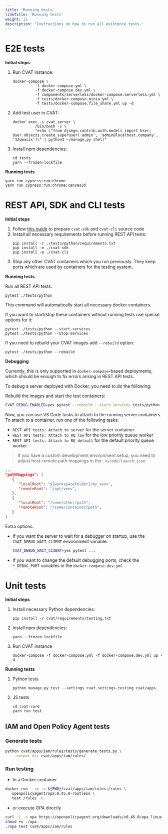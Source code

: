 ```yaml
---
title: 'Running tests'
linkTitle: 'Running tests'
weight: 11
description: 'Instructions on how to run all existence tests.'
---
```


# E2E tests

**Initial steps**:
1. Run CVAT instance:
   ```
   docker-compose \
             -f docker-compose.yml \
             -f docker-compose.dev.yml \
             -f components/serverless/docker-compose.serverless.yml \
             -f tests/docker-compose.minio.yml \
             -f tests/docker-compose.file_share.yml up -d
   ```
1. Add test user in CVAT:
   ```
   docker exec -i cvat_server \
             /bin/bash -c \
             "echo \"from django.contrib.auth.models import User; User.objects.create_superuser('admin', 'admin@localhost.company', '12qwaszx')\" | python3 ~/manage.py shell"
   ```
1. Install npm dependencies:
   ```
   cd tests
   yarn --frozen-lockfile
   ```

**Running tests**

```
yarn run cypress:run:chrome
yarn run cypress:run:chrome:canvas3d
```

# REST API, SDK and CLI tests

**Initial steps**

1. Follow [this guide](/site/content/en/docs/api_sdk/sdk/developer-guide/) to prepare
   `cvat-sdk` and `cvat-cli` source code
1. Install all necessary requirements before running REST API tests:
   ```
   pip install -r ./tests/python/requirements.txt
   pip install -e ./cvat-sdk
   pip install -e ./cvat-cli
   ```
1. Stop any other CVAT containers which you run previously. They keep ports
which are used by containers for the testing system.

**Running tests**

Run all REST API tests:

```
pytest ./tests/python
```

This command will automatically start all necessary docker containers.

If you want to start/stop these containers without running tests
use special options for it:

```
pytest ./tests/python --start-services
pytest ./tests/python --stop-services
```

If you need to rebuild your CVAT images add `--rebuild` option:
```
pytest ./tests/python --rebuild
```

**Debugging**

Currently, this is only supported in `docker-compose`-based deployments,
which should be enough to fix errors arising in REST API tests.

To debug a server deployed with Docker, you need to do the following:

Rebuild the images and start the test containers:

```bash
CVAT_DEBUG_ENABLED=yes pytest --rebuild --start-services tests/python
```

Now, you can use VS Code tasks to attach to the running server containers.
To attach to a container, run one of the following tasks:
- `REST API tests: Attach to server` for the server container
- `REST API tests: Attach to RQ low` for the low priority queue worker
- `REST API tests: Attach to RQ default` for the default priority queue worker

> If you have a custom development environment setup, you need to adjust
host-remote path mappings in the `.vscode/launch.json`:
```json
...
"pathMappings": [
   {
      "localRoot": "${workspaceFolder}/my_venv",
      "remoteRoot": "/opt/venv",
   },
   {
      "localRoot": "/some/other/path",
      "remoteRoot": "/some/container/path",
   }
]
```

Extra options:
- If you want the server to wait for a debugger on startup,
  use the `CVAT_DEBUG_WAIT_CLIENT` environment variable:
  ```bash
  CVAT_DEBUG_WAIT_CLIENT=yes pytest ...
  ```
- If you want to change the default debugging ports, check the `*_DEBUG_PORT`
  variables in the `docker-compose.dev.yml`


# Unit tests

**Initial steps**
1. Install necessary Python dependencies:
   ```
   pip install -r cvat/requirements/testing.txt
   ```
1. Install npm dependencies:
   ```
   yarn --frozen-lockfile
   ```
1. Run CVAT instance
   ```
   docker-compose -f docker-compose.yml -f docker-compose.dev.yml up -d
   ```

**Running tests**
1. Python tests
   ```
   python manage.py test --settings cvat.settings.testing cvat/apps
   ```
1. JS tests
   ```
   cd cvat-core
   yarn run test
   ```


<a id="opa-tests"></a>
## IAM and Open Policy Agent tests

### Generate tests

```bash
python cvat/apps/iam/rules/tests/generate_tests.py \
   --output-dir cvat/apps/iam/rules/
```

### Run testing

- In a Docker container
```bash
docker run --rm -v ${PWD}/cvat/apps/iam/rules:/rules \
   openpolicyagent/opa:0.45.0-rootless \
   test /rules -v
```

- or execute OPA directly
```bash
curl -L -o opa https://openpolicyagent.org/downloads/v0.45.0/opa_linux_amd64_static
chmod +x ./opa
./opa test cvat/apps/iam/rules
```
